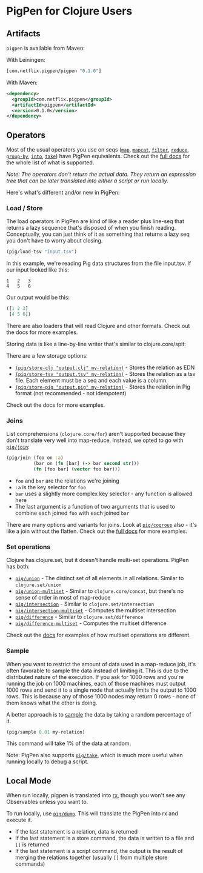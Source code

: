 # PigPen for Clojure Users

## Artifacts

`pigpen` is available from Maven:

With Leiningen:

``` clj
[com.netflix.pigpen/pigpen "0.1.0"]
```

With Maven:

``` xml
<dependency>
  <groupId>com.netflix.pigpen</groupId>
  <artifactId>pigpen</artifactId>
  <version>0.1.0</version>
</dependency>
```

## Operators

Most of the usual operators you use on seqs ([`map`](http://netflix.github.io/PigPen/pigpen.core.html#var-map), [`mapcat`](http://netflix.github.io/PigPen/pigpen.core.html#var-mapcat), [`filter`](http://netflix.github.io/PigPen/pigpen.core.html#var-filter), [`reduce`](http://netflix.github.io/PigPen/pigpen.core.html#var-reduce), [`group-by`](http://netflix.github.io/PigPen/pigpen.core.html#var-group-by), [`into`](http://netflix.github.io/PigPen/pigpen.core.html#var-into), [`take`](http://netflix.github.io/PigPen/pigpen.core.html#var-take)) have PigPen equivalents. Check out the [full docs](http://netflix.github.io/PigPen/pigpen.core.html) for the whole list of what is supported.

_Note: The operators don't return the actual data. They return an expression tree that can be later translated into either a script or run locally._

Here's what's different and/or new in PigPen:

### Load / Store

The load operators in PigPen are kind of like a reader plus line-seq that returns a lazy sequence that's disposed of when you finish reading. Conceptually, you can just think of it as something that returns a lazy seq you don't have to worry about closing.

``` clj
(pig/load-tsv "input.tsv")
```

In this example, we're reading Pig data structures from the file input.tsv. If our input looked like this:

```
1   2   3
4   5   6
```

Our output would be this:

``` clj
([1 2 3]
 [4 5 6])
```

There are also loaders that will read Clojure and other formats. Check out the docs for more examples.

Storing data is like a line-by-line writer that's similar to clojure.core/spit:

There are a few storage options:

  * [`(pig/store-clj "output.clj" my-relation)`](http://netflix.github.io/PigPen/pigpen.core.html#var-store-clj) - Stores the relation as EDN
  * [`(pig/store-tsv "output.tsv" my-relation)`](http://netflix.github.io/PigPen/pigpen.core.html#var-store-tsv) - Stores the relation as a tsv file. Each element must be a seq and each value is a column.
  * [`(pig/store-pig "output.pig" my-relation)`](http://netflix.github.io/PigPen/pigpen.core.html#var-store-pig) - Stores the relation in Pig format (not recommended - not idempotent)

Check out the docs for more examples.

### Joins

List comprehensions (`clojure.core/for`) aren't supported because they don't translate very well into map-reduce. Instead, we opted to go with [`pig/join`](http://netflix.github.io/PigPen/pigpen.core.html#var-join):

``` clj
(pig/join (foo on :a)
          (bar on (fn [bar] (-> bar second str)))
          (fn [foo bar] (vector foo bar)))
```

  * `foo` and `bar` are the relations we're joining
  * `:a` is the key selector for `foo`
  * `bar` uses a slightly more complex key selector - any function is allowed here
  * The last argument is a function of two arguments that is used to combine each joined `foo` with each joined `bar`

There are many options and variants for joins. Look at [`pig/cogroup`](http://netflix.github.io/PigPen/pigpen.core.html#var-cogroup) also - it's like a join without the flatten. Check out the [full docs](http://netflix.github.io/PigPen/pigpen.core.html) for more examples.

### Set operations

Clojure has clojure.set, but it doesn't handle multi-set operations. PigPen has both:

  * [`pig/union`](http://netflix.github.io/PigPen/pigpen.core.html#var-union) - The distinct set of all elements in all relations. Similar to `clojure.set/union`
  * [`pig/union-multiset`](http://netflix.github.io/PigPen/pigpen.core.html#var-union-multiset) - Similar to `clojure.core/concat`, but there's no sense of order in most of map-reduce
  * [`pig/intersection`](http://netflix.github.io/PigPen/pigpen.core.html#var-intersection) - Similar to `clojure.set/intersection`
  * [`pig/intersection-multiset`](http://netflix.github.io/PigPen/pigpen.core.html#var-intersection-multiset) - Computes the multiset intersection
  * [`pig/difference`](http://netflix.github.io/PigPen/pigpen.core.html#var-difference) - Similar to `clojure.set/difference`
  * [`pig/difference-multiset`](http://netflix.github.io/PigPen/pigpen.core.html#var-multiset) - Computes the multiset difference

 Check out the [docs](http://netflix.github.io/PigPen/pigpen.core.html) for examples of how multiset operations are different.

### Sample

When you want to restrict the amount of data used in a map-reduce job, it's often favorable to sample the data instead of limiting it. This is due to the distributed nature of the execution. If you ask for 1000 rows and you're running the job on 1000 machines, each of those machines must output 1000 rows and send it to a single node that actually limits the output to 1000 rows. This is because any of those 1000 nodes may return 0 rows - none of them knows what the other is doing.

A better approach is to [sample](http://netflix.github.io/PigPen/pigpen.core.html#var-sample) the data by taking a random percentage of it.

``` clj
(pig/sample 0.01 my-relation)
```

This command will take 1% of the data at random.

Note: PigPen also supports [`pig/take`](http://netflix.github.io/PigPen/pigpen.core.html#var-take), which is much more useful when running locally to debug a script.

## Local Mode

When run locally, pigpen is translated into [rx](https://github.com/Netflix/RxJava), though you won't see any Observables unless you want to.

To run locally, use [`pig/dump`](http://netflix.github.io/PigPen/pigpen.core.html#var-dump). This will translate the PigPen into rx and execute it.

  * If the last statement is a relation, data is returned
  * If the last statement is a store command, the data is written to a file and `[]` is returned
  * If the last statement is a script command, the output is the result of merging the relations together (usually `[]` from multiple store commands)
